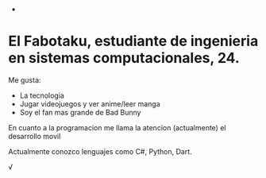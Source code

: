    -

# El Fabotaku, estudiante de ingenieria en sistemas computacionales, 24.
Me gusta:
* La tecnologia
* Jugar videojuegos y ver anime/leer manga
* Soy el fan mas grande de Bad Bunny

En cuanto a la programacion me llama la atencion (actualmente) el desarrollo movil

Actualmente conozco lenguajes como C#, Python, Dart.


<!--
**Fabotaku/Fabotaku** is a ✨ _special_ ✨ repository because its `README.md` (this file) appears on your GitHub profile.

Here are some ideas to get you started:

- 🔭 I’m currently working on ...
- 🌱 I’m currently learning ...
- 👯 I’m looking to collaborate on ...
- 🤔 I’m looking for help with ...
- 💬 Ask me about ...
- 📫 How to reach me: ...
- 😄 Pronouns: ...
- ⚡ Fun fact: ...
-->
√
